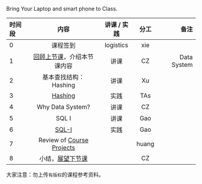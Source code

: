 Bring Your Laptop and smart phone  to Class. 

|时间段     |  内容    | 讲课 / 实践     |  分工  |  备注       |
| :---      |   :----:    |   :----:    |    :----:    | ---: |
|   0       |  课程签到     |  logistics   |     xie     |        |
|   1       |  [回顾上节课](../WW4/README.md)，介绍本节课内容     |  讲课    |     CZ     |   Data System      |
|   2       |  基本查找结构： Hashing                                   |  讲课    |     Xu     |         |
|   3       |  [Hashing](../cs161-2018/lecture8_hashing.ipynb)   |  实践    |     TAs     |         |
|   4       |  Why Data System?   |   讲课    |     CZ     |         |
|   5       |  SQL I   |   讲课    |     Gao     |         |
|   6       |  [SQL-I](../cs145-2018)    |   实践    |     Gao     |         |
|   7       |  Review of [Course Projects](../Course-Projects)    |        |     huang     |         |
|   8       |  小结，[展望下节课](../WW6/README.md)    |        |     CZ     |         |



大家注意：勿上传``有版权``的课程参考资料。
